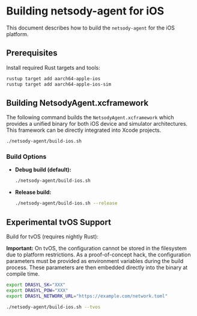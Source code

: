 # Building netsody-agent for iOS

This document describes how to build the `netsody-agent` for the iOS platform.

## Prerequisites

Install required Rust targets and tools:

```bash
rustup target add aarch64-apple-ios
rustup target add aarch64-apple-ios-sim
```

## Building NetsodyAgent.xcframework

The following command builds the `NetsodyAgent.xcframework` which provides a unified binary for both iOS device and simulator architectures. This framework can be directly integrated into Xcode projects.

```bash
./netsody-agent/build-ios.sh
```

### Build Options

- **Debug build (default):**
  ```bash
  ./netsody-agent/build-ios.sh
  ```

- **Release build:**
  ```bash
  ./netsody-agent/build-ios.sh --release
  ```

## Experimental tvOS Support

Build for tvOS (requires nightly Rust):

**Important:** On tvOS, the configuration cannot be stored in the filesystem due to platform restrictions. As a proof-of-concept hack, the configuration parameters must be provided as environment variables during the build process. These parameters are then embedded directly into the binary at compile time.

```bash
export DRASYL_SK="XXX"
export DRASYL_POW="XXX"
export DRASYL_NETWORK_URL="https://example.com/network.toml"

./netsody-agent/build-ios.sh --tvos
```

